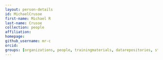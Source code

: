 ```yaml
---
layout: person-details
id: MichaelCrusoe
first-name: Michael R
last-name: Crusoe
collection: people
affiliation:
homepage:
github_username: mr-c
orcid:
groups: [organizations, people, trainingmaterials, datarepositories, standards, tools, community, validation]
---
```

